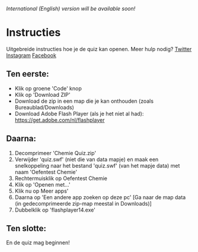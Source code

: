_International (English) version will be available soon!_

# **Instructies**
Uitgebreide instructies hoe je de quiz kan openen.
Meer hulp nodig? [Twitter](https://twitter.com/Its_IsmailZ) [Instagram](https://www.instagram.com/Its.IsmailZ) [Facebook](https://www.instagram.com/IsmailPlayzPRO)

## **Ten eerste:**
* Klik op groene 'Code' knop
* Klik op 'Download ZIP'
* Download de zip in een map die je kan onthouden (zoals Bureaublad/Downloads)
* Download Adobe Flash Player (als je het niet al had): https://get.adobe.com/nl/flashplayer

## **Daarna:**
1. Decomprimeer 'Chemie Quiz.zip'
2. Verwijder 'quiz.swf' (niet die van data mapje) en maak een snelkoppeling 
naar het bestand 'quiz.swf' (van het mapje data) met naam 'Oefentest Chemie'
3. Rechtermuisklik op Oefentest Chemie
4. Klik op 'Openen met...'
5. Klik nu op Meer apps'
6. Daarna op 'Een andere app zoeken op deze pc'
[Ga naar de map data (in gedecomprimeerde zip-map meestal in Downloads)]
7. Dubbelklik op 'flashplayer14.exe'

## **Ten slotte:**
En de quiz mag beginnen!
